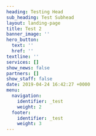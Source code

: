 ```yaml
---
heading: Testing Head
sub_heading: Test Subhead
layout: landing-page
title: Test 2
banner_image: ''
hero_button:
  text: ''
  href: ''
textline: ''
services: []
show_news: false
partners: []
show_staff: false
date: 2019-04-24 16:42:27 +0000
menu:
  navigation:
    identifier: _test
    weight: 2
  footer:
    identifier: _test
    weight: 3
---
```

